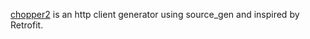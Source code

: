 [chopper2](https://github.com/lejard-h/chopper2) is an http client generator using source_gen and inspired by Retrofit.